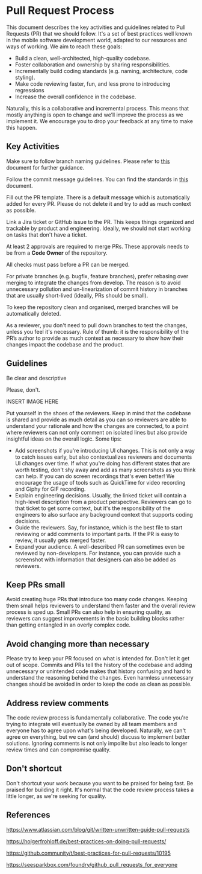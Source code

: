 # Pull Request Process
This document describes the key activities and guidelines related to Pull Requests (PR) that we should follow. It's a set of best practices well known in the mobile software development world, adapted to our resources and ways of working. We aim to reach these goals:

- Build a clean, well-architected, high-quality codebase.
- Foster collaboration and ownership by sharing responsibilities.
- Incrementally build coding standards (e.g. naming, architecture, code styling).
- Make code reviewing faster, fun, and less prone to introducing regressions
- Increase the overall confidence in the codebase.

Naturally, this is a collaborative and incremental process. This means that mostly anything is open to change and we’ll improve the process as we implement it. We encourage you to drop your feedback at any time to make this happen.

## Key Activities
Make sure to follow branch naming guidelines. Please refer to [this](./BRANCHING.md) document for further guidance.

Follow the commit message guidelines. You can find the standards in [this](./COMMITS.md) document.

Fill out the PR template. There is a default message which is automatically added for every PR. Please do not delete it and try to add as much context as possible.

Link a Jira ticket or GitHub issue to the PR. This keeps things organized and trackable by product and engineering. Ideally, we should not start working on tasks that don't have a ticket.

At least 2 approvals are required to merge PRs. These approvals needs to be from a **Code Owner** of the repository.

All checks must pass before a PR can be merged.

For private branches (e.g. bugfix, feature branches), prefer rebasing over merging to integrate the changes from develop. The reason is to avoid unnecessary pollution and un-linearization of commit history in branches that are usually short-lived (ideally, PRs should be small).

To keep the repository clean and organised, merged branches will be automatically deleted.

As a reviewer, you don't need to pull down branches to test the changes, unless you feel it's necessary. Rule of thumb: it is the responsibility of the PR’s author to provide as much context as necessary to show how their changes impact the codebase and the product.


## Guidelines

Be clear and descriptive

Please, don't.

INSERT IMAGE HERE



Put yourself in the shoes of the reviewers. Keep in mind that the codebase is shared and provide as much detail as you can so reviewers are able to understand your rationale and how the changes are connected, to a point where reviewers can not only comment on isolated lines but also provide insightful ideas on the overall logic. Some tips:
- Add screenshots if you're introducing UI changes. This is not only a way to catch issues early, but also contextualizes reviewers and documents UI changes over time. If what you're doing has different states that are worth testing, don't shy away and add as many screenshots as you think can help. If you can do screen recordings that's even better! We encourage the usage of tools such as QuickTime for video recording and Giphy for GIF recording.
- Explain engineering decisions. Usually, the linked ticket will contain a high-level description from a product perspective. Reviewers can go to that ticket to get some context, but it's the responsibility of the engineers to also surface any background context that supports coding decisions.
- Guide the reviewers. Say, for instance, which is the best file to start reviewing or add comments to important parts. If the PR is easy to review, it usually gets merged faster.
- Expand your audience. A well-described PR can sometimes even be reviewed by non-developers. For instance, you can provide such a screenshot with information that designers can also be added as reviewers.

## Keep PRs small
Avoid creating huge PRs that introduce too many code changes. Keeping them small helps reviewers to understand them faster and the overall review process is sped up. Small PRs can also help in ensuring quality, as reviewers can suggest improvements in the basic building blocks rather than getting entangled in an overly complex code.

## Avoid changing more than necessary
Please try to keep your PR focused on what is intended for. Don't let it get out of scope. Commits and PRs tell the history of the codebase and adding unnecessary or unintended code makes that history confusing and hard to understand the reasoning behind the changes. Even harmless unnecessary changes should be avoided in order to keep the code as clean as possible.

## Address review comments
The code review process is fundamentally collaborative. The code you're trying to integrate will eventually be owned by all team members and everyone has to agree upon what's being developed. Naturally, we can't agree on everything, but we can (and should) discuss to implement better solutions. Ignoring comments is not only impolite but also leads to longer review times and can compromise quality.

## Don't shortcut
Don't shortcut your work because you want to be praised for being fast. Be praised for building it right. It's normal that the code review process takes a little longer, as we're seeking for quality.

## References
https://www.atlassian.com/blog/git/written-unwritten-guide-pull-requests

https://holgerfrohloff.de/best-practices-on-doing-pull-requests/

https://github.community/t/best-practices-for-pull-requests/10195

https://seesparkbox.com/foundry/github_pull_requests_for_everyone